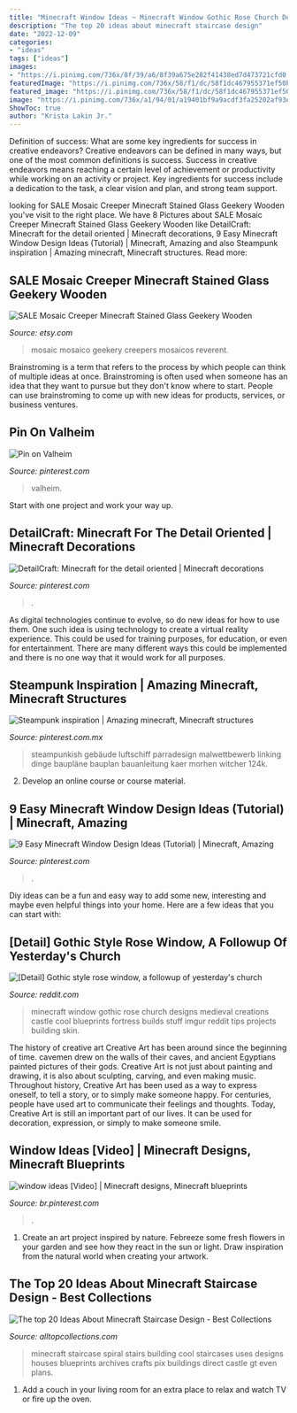```yaml
---
title: "Minecraft Window Ideas ~ Minecraft Window Gothic Rose Church Designs Medieval Creations Castle Cool Blueprints Fortress Builds Stuff Imgur Reddit Tips Projects Building Skin"
description: "The top 20 ideas about minecraft staircase design"
date: "2022-12-09"
categories:
- "ideas"
tags: ["ideas"]
images:
- "https://i.pinimg.com/736x/8f/39/a6/8f39a675e282f41438ed7d473721cfd0.jpg"
featuredImage: "https://i.pinimg.com/736x/58/f1/dc/58f1dc467955371ef50bedb684c318e3.jpg"
featured_image: "https://i.pinimg.com/736x/58/f1/dc/58f1dc467955371ef50bedb684c318e3.jpg"
image: "https://i.pinimg.com/736x/a1/94/01/a19401bf9a9acdf3fa25202af93ec6fb.jpg"
ShowToc: true
author: "Krista Lakin Jr."
---
```



Definition of success: What are some key ingredients for success in creative endeavors?
Creative endeavors can be defined in many ways, but one of the most common definitions is success. Success in creative endeavors means reaching a certain level of achievement or productivity while working on an activity or project. Key ingredients for success include a dedication to the task, a clear vision and plan, and strong team support.

	

		
looking for SALE Mosaic Creeper Minecraft Stained Glass Geekery Wooden you've visit to the right place. We have 8 Pictures about SALE Mosaic Creeper Minecraft Stained Glass Geekery Wooden like DetailCraft: Minecraft for the detail oriented | Minecraft decorations, 9 Easy Minecraft Window Design Ideas (Tutorial) | Minecraft, Amazing and also Steampunk inspiration | Amazing minecraft, Minecraft structures. Read more:
		
    
## SALE Mosaic Creeper Minecraft Stained Glass Geekery Wooden

<img loading=lazy src="https://img0.etsystatic.com/000/0/5887550/il_570xN.342732676.jpg" onerror="this.onerror=null;this.src='https://tse3.mm.bing.net/th?id=OIP.ABIuxZWG2_CXB4r8klvm_wHaHi&amp;pid=15.1';" alt="SALE Mosaic Creeper Minecraft Stained Glass Geekery Wooden">

_Source: etsy.com_

>mosaic mosaico geekery creepers mosaicos reverent. 

	

Brainstroming is a term that refers to the process by which people can think of multiple ideas at once. Brainstroming is often used when someone has an idea that they want to pursue but they don't know where to start. People can use brainstroming to come up with new ideas for products, services, or business ventures.

    
## Pin On Valheim

<img loading=lazy src="https://i.pinimg.com/736x/58/f1/dc/58f1dc467955371ef50bedb684c318e3.jpg" onerror="this.onerror=null;this.src='https://tse3.mm.bing.net/th?id=OIP.zdjkgEVOqxcK6ktuW3weZwHaD9&amp;pid=15.1';" alt="Pin on Valheim">

_Source: pinterest.com_

>valheim. 

	

Start with one project and work your way up.

    
## DetailCraft: Minecraft For The Detail Oriented | Minecraft Decorations

<img loading=lazy src="https://i.pinimg.com/736x/47/11/c1/4711c1e5d1133a5039c8fc411b6e71a9.jpg" onerror="this.onerror=null;this.src='https://tse3.mm.bing.net/th?id=OIP.B3DvUpAUKZMXY5wjfgk6VQHaHa&amp;pid=15.1';" alt="DetailCraft: Minecraft for the detail oriented | Minecraft decorations">

_Source: pinterest.com_

>. 

	

As digital technologies continue to evolve, so do new ideas for how to use them. One such idea is using technology to create a virtual reality experience. This could be used for training purposes, for education, or even for entertainment. There are many different ways this could be implemented and there is no one way that it would work for all purposes.

    
## Steampunk Inspiration | Amazing Minecraft, Minecraft Structures

<img loading=lazy src="https://i.pinimg.com/736x/a1/94/01/a19401bf9a9acdf3fa25202af93ec6fb.jpg" onerror="this.onerror=null;this.src='https://tse3.mm.bing.net/th?id=OIP.JOIwL4G8yO33q6wt-_-0GAHaJ4&amp;pid=15.1';" alt="Steampunk inspiration | Amazing minecraft, Minecraft structures">

_Source: pinterest.com.mx_

>steampunkish gebäude luftschiff parradesign malwettbewerb linking dinge baupläne bauplan bauanleitung kaer morhen witcher 124k. 

	

2. Develop an online course or course material.

    
## 9 Easy Minecraft Window Design Ideas (Tutorial) | Minecraft, Amazing

<img loading=lazy src="https://i.pinimg.com/736x/14/7f/3b/147f3b1b469f5c9ac3c61df2368c9bdd.jpg" onerror="this.onerror=null;this.src='https://tse3.mm.bing.net/th?id=OIP.Uet_FvoBiHkPzCP1xWJP6QHaHa&amp;pid=15.1';" alt="9 Easy Minecraft Window Design Ideas (Tutorial) | Minecraft, Amazing">

_Source: pinterest.com_

>. 

	

Diy ideas can be a fun and easy way to add some new, interesting and maybe even helpful things into your home. Here are a few ideas that you can start with: 

    
## [Detail] Gothic Style Rose Window, A Followup Of Yesterday&#039;s Church

<img loading=lazy src="https://external-preview.redd.it/gY6ElBtjQUTb1M9SMjMK9PiQYKwVE2fA15ym12aRroo.jpg?auto=webp&amp;s=d1672a779ccda302d874f5f9c89a345d61a4a28d" onerror="this.onerror=null;this.src='https://tse1.mm.bing.net/th?id=OIP.koQQoBqANMQMbmp8ENxyEgHaD7&amp;pid=15.1';" alt="[Detail] Gothic style rose window, a followup of yesterday&#039;s church">

_Source: reddit.com_

>minecraft window gothic rose church designs medieval creations castle cool blueprints fortress builds stuff imgur reddit tips projects building skin. 

	

The history of creative art
Creative Art has been around since the beginning of time. cavemen drew on the walls of their caves, and ancient Egyptians painted pictures of their gods. Creative Art is not just about painting and drawing, it is also about sculpting, carving, and even making music.
Throughout history, Creative Art has been used as a way to express oneself, to tell a story, or to simply make someone happy. For centuries, people have used art to communicate their feelings and thoughts. Today, Creative Art is still an important part of our lives. It can be used for decoration, expression, or simply to make someone smile.

    
## Window Ideas [Video] | Minecraft Designs, Minecraft Blueprints

<img loading=lazy src="https://i.pinimg.com/736x/8f/39/a6/8f39a675e282f41438ed7d473721cfd0.jpg" onerror="this.onerror=null;this.src='https://tse1.mm.bing.net/th?id=OIP.ZcJVTFUiDTHRovgnOEfkRwHaNK&amp;pid=15.1';" alt="window ideas [Video] | Minecraft designs, Minecraft blueprints">

_Source: br.pinterest.com_

>. 

	

1. Create an art project inspired by nature. Febreeze some fresh flowers in your garden and see how they react in the sun or light. Draw inspiration from the natural world when creating your artwork.

    
## The Top 20 Ideas About Minecraft Staircase Design - Best Collections

<img loading=lazy src="https://alltopcollections.com/wp-content/uploads/2019/03/minecraft-staircase-design-elegant-spiral-staircase-uses-archives-of-minecraft-staircase-design.jpg" onerror="this.onerror=null;this.src='https://tse1.mm.bing.net/th?id=OIP.umOqtVW6AS8wOVAwU-c6CgHaEY&amp;pid=15.1';" alt="The top 20 Ideas About Minecraft Staircase Design - Best Collections">

_Source: alltopcollections.com_

>minecraft staircase spiral stairs building cool staircases uses designs houses blueprints archives crafts pix buildings direct castle gt even plans. 

	

1. Add a couch in your living room for an extra place to relax and watch TV or fire up the oven.

